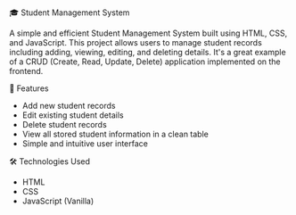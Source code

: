  🎓 Student Management System

A simple and efficient Student Management System built using HTML, CSS, and JavaScript. This project allows users to manage student records including adding, viewing, editing, and deleting details. It's a great example of a CRUD (Create, Read, Update, Delete) application implemented on the frontend.

 🚀 Features

- Add new student records
- Edit existing student details
- Delete student records
- View all stored student information in a clean table
- Simple and intuitive user interface

 🛠 Technologies Used

- HTML
- CSS
- JavaScript (Vanilla)

